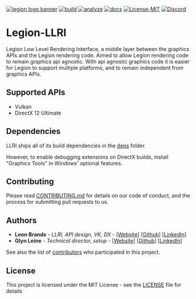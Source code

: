 [![legion logo banner](https://cdn.discordapp.com/attachments/682321169541890070/767684570199359499/banner.png)](https://legion-engine.com)
[![build](https://github.com/Legion-Engine/Legion-Engine/workflows/build-action/badge.svg)](https://github.com/Legion-Engine/Legion-LLRI/actions?query=workflow%3Abuild-action)
[![analyze](https://github.com/Legion-Engine/Legion-Engine/workflows/analyze-action/badge.svg)](https://github.com/Legion-Engine/Legion-LLRI/actions?query=workflow%3Aanalyze-action)
[![docs](https://github.com/Legion-Engine/Legion-Engine/workflows/docs-action/badge.svg)](https://docs.legion-engine.com)
[![License-MIT](https://img.shields.io/github/license/Legion-Engine/Legion-Engine)](https://github.com/Legion-Engine/Legion-LLRI/blob/main/LICENSE)
[![Discord](https://img.shields.io/discord/682321168610623707.svg?label=&logo=discord&logoColor=ffffff&color=7389D8&labelColor=6A7EC2)](https://discord.gg/unVNRbd)
# Legion-LLRI
Legion Low Level Rendering Interface, a middle layer between the graphics APIs and the Legion rendering code. Aimed to allow Legion rendering code to remain graphics api agnostic. With api agnostic graphics code it is easier for Legion to support multiple platforms, and to remain independent from graphics APIs.

## Supported APIs
- Vulkan
- DirectX 12 Ultimate

## Dependencies
LLRI ships all of its build dependencies in the [deps](https://github.com/Legion-Engine/Legion-LLRI/tree/main/deps) folder.

However, to enable debugging extensions on DirectX builds, install "Graphics Tools" in Windows' optional features.

## Contributing

Please read [CONTRIBUTING.md](CONTRIBUTING.md) for details on our code of conduct, and the process for submitting pull requests to us.

## Authors

* **Leon Brands** - *LLRI, API design, VK, DX* - [[Website](https://leonbrands.software)] [[Github](https://github.com/LeonBrands)] [[LinkedIn](https://www.linkedin.com/in/leonbrands/)]
* **Glyn Leine** - *Technical director, setup* - [[Website](https://glynleine.com)] [[Github](https://github.com/GlynLeine)] [[LinkedIn](https://www.linkedin.com/in/glyn-leine-7140a8167/)]

See also the list of [contributors](AUTHORS.md) who participated in this project.

## License
This project is licensed under the MIT License - see the [LICENSE](LICENSE) file for details
